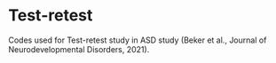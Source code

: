 # Test-retest
Codes used for Test-retest study in ASD study (Beker et al., Journal of Neurodevelopmental Disorders, 2021). 
